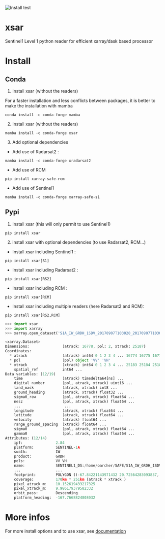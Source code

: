 ![Install test](https://github.com/umr-lops/xsar/actions/workflows/install-test.yml/badge.svg)
# xsar

Sentinel1 Level 1 python reader for efficient xarray/dask based processor

 

# Install

## Conda

1) Install xsar (without the readers)

For a faster installation and less conflicts between packages, it is better
to make the installation with mamba

```
conda install -c conda-forge mamba
```

2) Install xsar (without the readers)

```
mamba install -c conda-forge xsar
```
3) Add optional dependencies

- Add use of Radarsat2 :

```
mamba install -c conda-forge xradarsat2
```

- Add use of RCM

```
pip install xarray-safe-rcm
```

- Add use of Sentinel1

```
mamba install -c conda-forge xarray-safe-s1
```

## Pypi

1) Install xsar (this will only permit to use Sentinel1)

```
pip install xsar
```
2) install xsar with optional dependencies (to use Radarsat2, RCM...)

- Install xsar including Sentinel1 :

```
pip install xsar[S1]
```

- Install xsar including Radarsat2 :

```
pip install xsar[RS2]
```

- Install xsar including RCM :

```
pip install xsar[RCM]
```

- Install xsar including multiple readers (here Radarsat2 and RCM):

```
pip install xsar[RS2,RCM]
```


```python
>>> import xsar
>>> import xarray
>>> xarray.open_dataset('S1A_IW_GRDH_1SDV_20170907T103020_20170907T103045_018268_01EB76_Z010.SAFE')

<xarray.Dataset>
Dimensions:               (atrack: 16778, pol: 2, xtrack: 25187)
Coordinates:
  * atrack                (atrack) int64 0 1 2 3 4 ... 16774 16775 16776 16777
  * pol                   (pol) object 'VV' 'VH'
  * xtrack                (xtrack) int64 0 1 2 3 4 ... 25183 25184 25185 25186
    spatial_ref           int64 ...
Data variables: (12/19)
    time                  (atrack) timedelta64[ns] ...
    digital_number        (pol, atrack, xtrack) uint16 ...
    land_mask             (atrack, xtrack) int8 ...
    ground_heading        (atrack, xtrack) float32 ...
    sigma0_raw            (pol, atrack, xtrack) float64 ...
    nesz                  (pol, atrack, xtrack) float64 ...
    ...                    ...
    longitude             (atrack, xtrack) float64 ...
    latitude              (atrack, xtrack) float64 ...
    velocity              (atrack) float64 ...
    range_ground_spacing  (xtrack) float64 ...
    sigma0                (pol, atrack, xtrack) float64 ...
    gamma0                (pol, atrack, xtrack) float64 ...
Attributes: (12/14)
    ipf:               2.84
    platform:          SENTINEL-1A
    swath:             IW
    product:           GRDH
    pols:              VV VH
    name:              SENTINEL1_DS:/home/oarcher/SAFE/S1A_IW_GRDH_1SDV_20170...
    ...                ...
    footprint:         POLYGON ((-67.84221143971432 20.72564283093837, -70.22...
    coverage:          170km * 251km (atrack * xtrack )
    pixel_atrack_m:    10.152619433217325
    pixel_xtrack_m:    9.986179379582332
    orbit_pass:        Descending
    platform_heading:  -167.7668824808032

```



# More infos

For more install options and to use xsar, see [documentation](https://cyclobs.ifremer.fr/static/sarwing_datarmor/xsar/)

